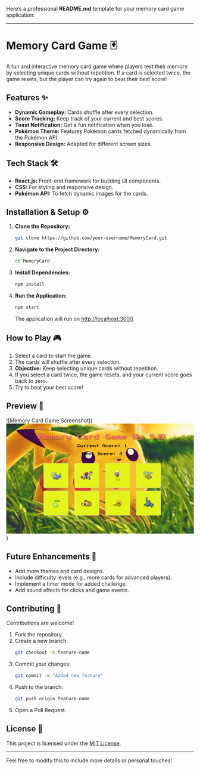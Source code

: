 Here’s a professional **README.md** template for your memory card game application:

---

# Memory Card Game 🃏

A fun and interactive memory card game where players test their memory by selecting unique cards without repetition. If a card is selected twice, the game resets, but the player can try again to beat their best score!

## Features ✨
- **Dynamic Gameplay:** Cards shuffle after every selection.
- **Score Tracking:** Keep track of your current and best scores.
- **Toast Notification:** Get a fun notification when you lose.
- **Pokémon Theme:** Features Pokémon cards fetched dynamically from the Pokémon API.
- **Responsive Design:** Adapted for different screen sizes.

## Tech Stack 🛠️
- **React.js:** Front-end framework for building UI components.
- **CSS:** For styling and responsive design.
- **Pokémon API:** To fetch dynamic images for the cards.

## Installation & Setup ⚙️
1. **Clone the Repository:**
   ```bash
   git clone https://github.com/your-username/MemoryCard.git
   ```
2. **Navigate to the Project Directory:**
   ```bash
   cd MemoryCard
   ```
3. **Install Dependencies:**
   ```bash
   npm install
   ```
4. **Run the Application:**
   ```bash
   npm start
   ```
   The application will run on [http://localhost:3000](http://localhost:3000).

## How to Play 🎮
1. Select a card to start the game.
2. The cards will shuffle after every selection.
3. **Objective:** Keep selecting unique cards without repetition.
4. If you select a card twice, the game resets, and your current score goes back to zero.
5. Try to beat your best score!

## Preview 📸
![Memory Card Game Screenshot](![alt text](image.png))  

## Future Enhancements 🚀
- Add more themes and card designs.
- Include difficulty levels (e.g., more cards for advanced players).
- Implement a timer mode for added challenge.
- Add sound effects for clicks and game events.

## Contributing 🤝
Contributions are welcome!  
1. Fork the repository.
2. Create a new branch:
   ```bash
   git checkout -b feature-name
   ```
3. Commit your changes:
   ```bash
   git commit -m "Added new feature"
   ```
4. Push to the branch:
   ```bash
   git push origin feature-name
   ```
5. Open a Pull Request.

## License 📄
This project is licensed under the [MIT License](LICENSE).

---

Feel free to modify this to include more details or personal touches!